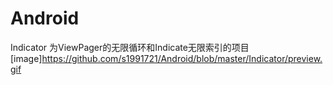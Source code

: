 # Android
Indicator 为ViewPager的无限循环和Indicate无限索引的项目
[image]https://github.com/s1991721/Android/blob/master/Indicator/preview.gif